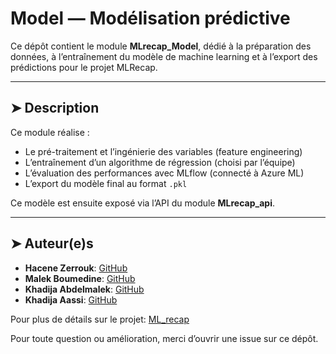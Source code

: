 # Model — Modélisation prédictive


Ce dépôt contient le module **MLrecap\_Model**, dédié à la préparation des données, à l’entraînement du modèle de machine learning et à l’export des prédictions pour le projet MLRecap.

---

## ➤ Description

Ce module réalise :

* Le pré-traitement et l’ingénierie des variables (feature engineering)
* L’entraînement d’un algorithme de régression (choisi par l’équipe)
* L’évaluation des performances avec MLflow (connecté à Azure ML)
* L’export du modèle final au format `.pkl`

Ce modèle est ensuite exposé via l’API du module **MLrecap\_api**.

---


## ➤ Auteur(e)s

* **Hacene Zerrouk**: [GitHub](https://github.com/haceneZERROUK)
* **Malek Boumedine**: [GitHub](https://github.com/Malek-Boumedine)
* **Khadija Abdelmalek**: [GitHub](https://github.com/khadmalek)
* **Khadija Aassi**: [GitHub](https://github.com/Khadaassi)

Pour plus de détails sur le projet: [ML_recap](https://github.com/Khadaassi/Simplon_ML-Recap)

Pour toute question ou amélioration, merci d’ouvrir une issue sur ce dépôt.
